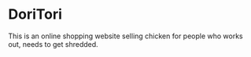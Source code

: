 # DoriTori
This is an online shopping website selling chicken 
for people who works out, needs to get shredded. 
 
